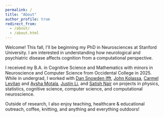 ```yaml
---
permalink: /
title: "About"
author_profile: true
redirect_from: 
  - /about/
  - /about.html
---
```


Welcome! This fall, I'll be beginning my PhD in Neurosciences at Stanford University. I am interested in understanding how neurological and psychiatric disease affects cognition from a computational perspective.

I received my B.A. in Cognitive Science and Mathematics with minors in Neuroscience and Computer Science from Occidental College in 2025. While in undergrad, I worked with [Dan Snowden Ifft](https://www.oxy.edu/academics/faculty/daniel-snowden-ifft), [John Kolassa](https://statistics.rutgers.edu/people-pages/faculty/people/395-john-kolassa), [Carmel Levitan](https://www.oxy.edu/academics/faculty/carmel-levitan) and [Aysha Motala](https://www.stir.ac.uk/people/1791684), [Justin Li](https://www.oxy.edu/academics/faculty/justin-li), and [Satish Nair](https://nairs.mufaculty.umsystem.edu/home) on projects in physics, statistics, cognitive science, computer science, and computational neuroscience. 

Outside of research, I also enjoy teaching, healthcare & educational outreach, coffee, knitting, and anything and everything outdoors!
